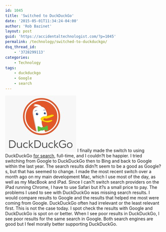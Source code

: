 ```yaml
---
id: 1045
title: 'Switched to DuckDuckGo'
date: '2015-05-01T11:34:24-04:00'
author: 'Rob Bazinet'
layout: post
guid: 'https://accidentaltechnologist.com/?p=1045'
permalink: /technology/switched-to-duckduckgo/
dsq_thread_id:
    - '3728299113'
categories:
    - Technology
tags:
    - duckduckgo
    - Google
    - search
---
```


[![Duckduckgo](/assets/img/2015/05/duckduckgo.jpg "duckduckgo.jpg")](https://duckduckgo.com/) I finally made the switch to using DuckDuckGo [for search](https://duckduckgo.com/), full-time, and I couldn?t be happier. I tried switching from Google to DuckDuckGo then to Bing and back to Google within the last year. The search results didn?t seem to be a good as Google?s, but that has seemed to change. I made the most recent switch over a month ago on my main development Mac, which I use most of the day, as well as my MacBook and iPad. Since I can?t switch search providers on the iPad running Chrome, I have to use Safari but it?s a small price to pay. The problems I used to see with DuckDuckGo was missing search results. I would compare results to Google and the results that helped me most were coming from Google. DuckDuckGo often had irrelevant or the least relevant first. This is not the case today. I spot check the results with Google and DuckDuckGo is spot on or better. When I see poor results in DuckDuckGo, I see poor results for the same search in Google. Both search engines are good but I feel morally better supporting DuckDuckGo. 